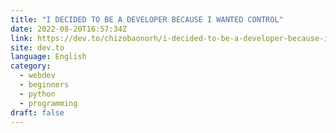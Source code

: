 ```yaml
---
title: "I DECIDED TO BE A DEVELOPER BECAUSE I WANTED CONTROL"
date: 2022-08-20T16:57:34Z
link: https://dev.to/chizobaonorh/i-decided-to-be-a-developer-because-i-wanted-control-4gak?utm_medium=RSS&utm_source=news.12bit.vn
site: dev.to
language: English
category:
  - webdev
  - beginners
  - python
  - programming
draft: false
---
```

